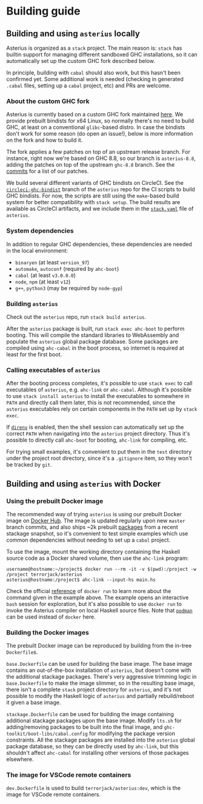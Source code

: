 # Building guide

## Building and using `asterius` locally

Asterius is organized as a `stack` project. The main reason is: `stack` has
builtin support for managing different sandboxed GHC installations, so it can
automatically set up the custom GHC fork described below.

In principle, building with `cabal` should also work, but this hasn't been
confirmed yet. Some additional work is needed (checking in generated `.cabal`
files, setting up a `cabal` project, etc) and PRs are welcome.

### About the custom GHC fork

Asterius is currently based on a custom GHC fork maintained
[here](https://github.com/TerrorJack/ghc). We provide prebuilt bindists for x64
Linux, so normally there's no need to build GHC, at least on a conventional
`glibc`-based distro. In case the bindists don't work for some reason (do open
an issue!), below is more information on the fork and how to build it.

The fork applies a few patches on top of an upstream release branch. For
instance, right now we're based on GHC 8.8, so our branch is `asterius-8.8`,
adding the patches on top of the upstream `ghc-8.8` branch. See the
[commits](https://github.com/TerrorJack/ghc/commits/asterius-8.8) for a list of
our patches.

We build several different variants of GHC bindists on CircleCI. See the
[`circleci-ghc-bindist`](https://github.com/tweag/asterius/tree/circleci-ghc-bindist)
branch of the `asterius` repo for the CI scripts to build GHC bindists. For now,
the scripts are still using the `make`-based build system for better
compatibility with `stack setup`. The build results are available as CircleCI
artifacts, and we include them in the
[`stack.yaml`](https://github.com/tweag/asterius/blob/master/stack.yaml) file of
`asterius`.

### System dependencies

In addition to regular GHC dependencies, these dependencies are
needed in the local environment:

* `binaryen` (at least `version_97`)
* `automake`, `autoconf` (required by `ahc-boot`)
* `cabal` (at least `v3.0.0.0`)
* `node`, `npm` (at least `v12`)
* `g++`, `python3` (may be required by `node-gyp`)

### Building `asterius`

Check out the `asterius` repo, run `stack build asterius`.

After the `asterius` package is built, run `stack exec ahc-boot` to perform
booting. This will compile the standard libraries to WebAssembly and populate
the `asterius` global package database. Some packages are compiled using
`ahc-cabal` in the boot process, so internet is required at least for the first
boot.

### Calling executables of `asterius`

After the booting process completes, it's possible to use `stack exec` to call
executables of `asterius`, e.g. `ahc-link` or `ahc-cabal`. Although it's
possible to use `stack install asterius` to install the executables to somewhere
in `PATH` and directly call them later, this is not recommended, since the
`asterius` executables rely on certain components in the `PATH` set up by `stack
exec`.

If [`direnv`](https://direnv.net) is enabled, then the shell session can
automatically set up the correct `PATH` when navigating into the `asterius`
project directory. Thus it's possible to directly call `ahc-boot` for booting,
`ahc-link` for compiling, etc.

For trying small examples, it's convenient to put them in the `test` directory
under the project root directory, since it's a `.gitignore` item, so they won't
be tracked by `git`.

## Building and using `asterius` with Docker

### Using the prebuilt Docker image

The recommended way of trying `asterius` is using our prebuilt Docker image on
[Docker Hub](https://hub.docker.com/r/terrorjack/asterius). The image is updated
regularly upon new `master` branch commits, and also ships ~2k prebuilt
[packages](https://github.com/tweag/asterius/issues/354) from a recent stackage
snapshot, so it's convenient to test simple examples which use common
dependencies without needing to set up a `cabal` project.

To use the image, mount the working directory containing the Haskell source code
as a Docker shared volume, then use the `ahc-link` program:

```
username@hostname:~/project$ docker run --rm -it -v $(pwd):/project -w /project terrorjack/asterius
asterius@hostname:/project$ ahc-link --input-hs main.hs
```

Check the official
[reference](https://docs.docker.com/engine/reference/commandline/run) of `docker
run` to learn more about the command given in the example above. The example
opens an interactive `bash` session for exploration, but it's also possible to
use `docker run` to invoke the Asterius compiler on local Haskell source files.
Note that [`podman`](https://podman.io) can be used instead of `docker` here.

### Building the Docker images

The prebuilt Docker image can be reproduced by building from the in-tree
`Dockerfile`s.

`base.Dockerfile` can be used for building the base image. The base image
contains an out-of-the-box installation of `asterius`, but doesn't come with the
additional stackage packages. There's very aggressive trimming logic in
`base.Dockerfile` to make the image slimmer, so in the resulting base image,
there isn't a complete `stack` project directory for `asterius`, and it's not
possible to modify the Haskell logic of `asterius` and partially rebuild/reboot
it given a base image.

`stackage.Dockerfile` can be used for building the image containing additional
stackage packages upon the base image. Modify `lts.sh` for adding/removing
packages to be built into the final image, and
`ghc-toolkit/boot-libs/cabal.config` for modifying the package version
constraints. All the stackage packages are installed into the `asterius` global
package database, so they can be directly used by `ahc-link`, but this shouldn't
affect `ahc-cabal` for installing other versions of those packages elsewhere.

### The image for VSCode remote containers

`dev.Dockerfile` is used to build `terrorjack/asterius:dev`, which is the image
for VSCode remote containers.
